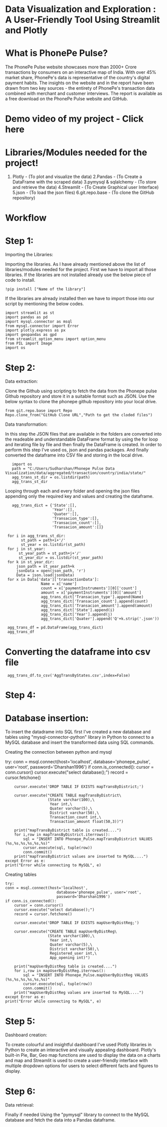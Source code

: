# Data Visualization and Exploration : A User-Friendly Tool Using Streamlit and Plotly

# What is PhonePe Pulse?

The PhonePe Pulse website showcases more than 2000+ Crore transactions by consumers on an interactive map of India. With over 45% market share, PhonePe's data is representative of the country's digital payment habits. The insights on the website and in the report have been drawn from two key sources - the entirety of PhonePe's transaction data combined with merchant and customer interviews. The report is available as a free download on the PhonePe Pulse website and GitHub.

# Demo video of my project - Click here

# Libraries/Modules needed for the project!

1. Plotly - (To plot and visualize the data)
2.Pandas - (To Create a DataFrame with the scraped data)
3.pymysql & sqlalchemy - (To store and retrieve the data)
4.Streamlit - (To Create Graphical user Interface)
5.json - (To load the json files)
6.git.repo.base - (To clone the GitHub repository)

# Workflow

# Step 1:

Importing the Libraries:

Importing the libraries. As I have already mentioned above the list of libraries/modules needed for the project. First we have to import all those libraries. If the libraries are not installed already use the below piece of code to install.

    !pip install ["Name of the library"]
    
If the libraries are already installed then we have to import those into our script by mentioning the below codes.

    import streamlit as st
    import pandas as pd
    import mysql.connector as msql
    from mysql.connector import Error
    import plotly.express as px
    import geopandas as gpd
    from streamlit_option_menu import option_menu
    from PIL import Image
    import os

# Step 2:

Data extraction:

Clone the Github using scripting to fetch the data from the Phonepe pulse Github repository and store it in a suitable format such as JSON. Use the below syntax to clone the phonepe github repository into your local drive.

    from git.repo.base import Repo
    Repo.clone_from("GitHub Clone URL","Path to get the cloded files")
    
Data transformation:

In this step the JSON files that are available in the folders are converted into the readeable and understandable DataFrame format by using the for loop and iterating file by file and then finally the DataFrame is created. In order to perform this step I've used os, json and pandas packages. And finally converted the dataframe into CSV file and storing in the local drive.   

       import os
       path = "C:/Users/Sudharshan/Phonepe Pulse Data Visualization/data/aggregated/transaction/country/india/state/" 
       agg_trans_st_dir = os.listdir(path)
       agg_trans_st_dir

Looping through each and every folder and opening the json files appending only the required key and values and creating the dataframe.    
  
       agg_trans_dict = {'State':[],
                         'Year':[],
                         'Quater':[],
                         'Transacion_type':[],
                         'Transacion_count':[],
                         'Transacion_amount':[]}

     for i in agg_trans_st_dir:
           st_path = path+i+'/'
           st_year = os.listdir(st_path)
     for j in st_year:   
          st_year_path = st_path+j+'/'
          st_year_dir = os.listdir(st_year_path)
     for k in st_year_dir:
         json_path = st_year_path+k
         jsonData = open(json_path, 'r')
         Data = json.load(jsonData)
     for x in Data['data']['transactionData']:
                    Name = x['name']
                    count = x['paymentInstruments'][0]['count']
                    amount = x['paymentInstruments'][0]['amount']
                    agg_trans_dict['Transacion_type'].append(Name)
                    agg_trans_dict['Transacion_count'].append(count)
                    agg_trans_dict['Transacion_amount'].append(amount)
                    agg_trans_dict['State'].append(i)
                    agg_trans_dict['Year'].append(j)
                    agg_trans_dict['Quater'].append('Q'+k.strip('.json'))

     agg_trans_df = pd.DataFrame(agg_trans_dict)
     agg_trans_df
     
# Converting the dataframe into csv file

     agg_trans_df.to_csv('AggTransByStates.csv',index=False)

# Step 4:

# Database insertion:

To insert the datadrame into SQL first I've created a new database and tables using "mysql-connector-python" library in Python to connect to a MySQL database and insert the transformed data using SQL commands.

Creating the connection between python and mysql

   try:
    conn = msql.connect(host='localhost',
                           database='phonepe_pulse', user='root',
                           password='Dharshan1996')
    if conn.is_connected():
        cursor = conn.cursor()
        cursor.execute("select database();")
        record = cursor.fetchone()
        
        cursor.execute('DROP TABLE IF EXISTS mapTransByDistrict;')
       
        cursor.execute("CREATE TABLE mapTransByDistrict\
                       (State varchar(100),\
                        Year int,\
                        Quater varchar(5),\
                        District varchar(50),\
                        Transaction_count int,\
                        Transaction_amount float(50,3))")
                       
        print("mapTransByDistrict table is created....")
        for i,row in mapTransByDistrict.iterrows():
            sql = "INSERT INTO Phonepe_Pulse.mapTransByDistrict VALUES (%s,%s,%s,%s,%s,%s)"
            cursor.execute(sql, tuple(row))                        
            conn.commit()
        print("mapTransByDistrict values are inserted to MySQL....")
    except Error as e:
    print("Error while connecting to MySQL", e)
       
Creating tables
    
    try:
    conn = msql.connect(host='localhost',
                           database='phonepe_pulse', user='root',
                           password='Dharshan1996')
    if conn.is_connected():
        cursor = conn.cursor()
        cursor.execute("select database();")
        record = cursor.fetchone()
        
        cursor.execute('DROP TABLE IF EXISTS mapUserByDistReg;')
       
        cursor.execute("CREATE TABLE mapUserByDistReg\
                       (State varchar(100),\
                        Year int,\
                        Quater varchar(5),\
                        District varchar(50),\
                        Registered_user int,\
                        App_opening int)")
                       
        print("mapUserByDistReg table is created....")
        for i,row in mapUserByDistReg.iterrows():
            sql = "INSERT INTO Phonepe_Pulse.mapUserByDistReg VALUES (%s,%s,%s,%s,%s,%s)"
            cursor.execute(sql, tuple(row))                        
            conn.commit()
        print("mapUserByDistReg values are inserted to MySQL....")
    except Error as e:
    print("Error while connecting to MySQL", e)
    
# Step 5:

Dashboard creation:

To create colourful and insightful dashboard I've used Plotly libraries in Python to create an interactive and visually appealing dashboard. Plotly's built-in Pie, Bar, Geo map functions are used to display the data on a charts and map and Streamlit is used to create a user-friendly interface with multiple dropdown options for users to select different facts and figures to display.

# Step 6:

Data retrieval:

Finally if needed Using the "pymysql" library to connect to the MySQL database and fetch the data into a Pandas dataframe.   

